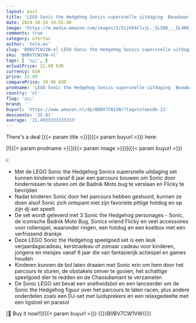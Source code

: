 ```yaml
---
layout: post
title: 'LEGO Sonic the Hedgehog Sonics supersnelle uitdaging  Bouwbaar Speelgoed Game met 3 Personages  incl. een Moto Bug Badnik Figuur  Cadeau voor Kinderen  Jongens en Meisjes vanaf 6 Jaar 76990'
date: 2024-10-24 19:55:40
image: 'https://m.media-amazon.com/images/I/51jhE4ClsjL._SL500_._SL400_.jpg'
comments: true
category: ofertas
author: 'tole.es'
slug: 'B0BV7CW1VW-nl LEGO Sonic the Hedgehog Sonics supersnelle uitdaging...'
sku: 'B0BV7CW1VW-nl'
tags: [ '🇳🇱', ]
actualPrice: 22.49 EUR
currency: EUR
price: 22.49
comparePrice: 29.99 EUR
prodname: 'LEGO Sonic the Hedgehog Sonics supersnelle uitdaging  Bouwbaar Speelgoed Game met 3 Personages  incl. een Moto Bug Badnik Figuur  Cadeau voor Kinderen  Jongens en Meisjes vanaf 6 Jaar 76990'
country: 'nl'
flag: '🇳🇱'
brand: ''
buyurl: 'https://www.amazon.nl/dp/B0BV7CW1VW/?tag=tolees0b-21'
descuento: '25.01'
average: '21.4933333333333'
---
```


There's a deal [{{< param title >}}]({{< param buyurl >}})  here:

[![{{< param prodname >}}]({{< param image >}})]({{< param buyurl >}})

ℹ️:

- Met de LEGO Sonic the Hedgehog Sonics supersnelle uitdaging set kunnen kinderen vanaf 6 jaar een parcours bouwen om Sonic door hindernissen te sturen om de Badnik Moto bug te verslaan en Flicky te bevrijden
- Nadat kinderen Sonic door het parcours hebben gestuurd, kunnen ze doen alsof Sonic zich ontspant met zijn favoriete pittige hotdog en op zijn dj-set speelt
- De set wordt geleverd met 3 Sonic the Hedgehog personages - Sonic, de iconische Badnik Moto Bug, Sonics vriend Flicky en veel accessoires voor rollenspel, waaronder ringen, een hotdog en een koelbox met een verfrissend drankje
- Deze LEGO Sonic the Hedgehog speelgoed set is een leuk verjaardagscadeau, kerstcadeau of zomaar cadeau voor kinderen, jongens en meisjes vanaf 6 jaar die van fantasierijk actiespel en games houden
- Kinderen kunnen de bol laten draaien met Sonic erin om hem door het parcours te sturen, de obstakels omver te gooien, het schattige speelgoed dier te redden en de Chaosdiamant te verzamelen
- De Sonic LEGO set bevat een snelheidsbol en een lanceerder om de Sonic the Hedgehog figuur over het parcours te laten racen, plus andere onderdelen zoals een DJ-set met luidsprekers en een relaxgedeelte met een ligstoel en parasol

[🛒 Buy it now!!]({{< param buyurl >}})
{{<world>}}B0BV7CW1VW{{</world>}}
